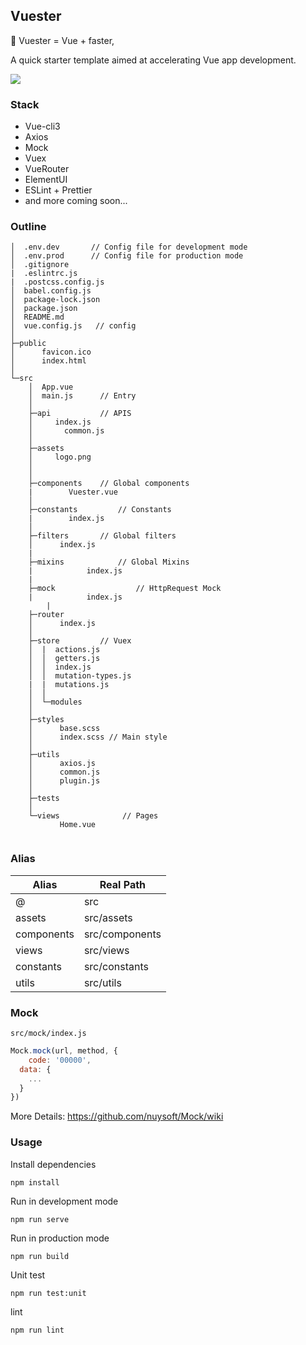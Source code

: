 ## Vuester

🏹 Vuester = Vue + faster,

A quick starter template aimed at accelerating Vue app development.

![](https://i.loli.net/2019/11/23/e1vtk2qnODUTYab.png)

### Stack

- Vue-cli3
- Axios
- Mock
- Vuex
- VueRouter
- ElementUI
- ESLint + Prettier
- and more coming soon...

### Outline

```
│  .env.dev       // Config file for development mode
│  .env.prod      // Config file for production mode
│  .gitignore
|  .eslintrc.js		
|  .postcss.config.js
│  babel.config.js
│  package-lock.json
│  package.json
│  README.md
│  vue.config.js   // config
│  
├─public
│      favicon.ico
│      index.html
│      
└─src
    │  App.vue
    │  main.js      // Entry
    │  
    ├─api           // APIS
    │     index.js
    │  		common.js
    │          
    ├─assets         
    │     logo.png
    │  
    │          
    ├─components    // Global components
    | 		 Vuester.vue
    │
    ├─constants 		// Constants 
    |  		 index.js
    │
    ├─filters       // Global filters
    │      index.js
    |
    ├─mixins  			// Global Mixins
    |			 index.js
    |
    ├─mock  				// HttpRequest Mock
    |			 index.js    
		|
    ├─router        
    │      index.js
    │      
    ├─store         // Vuex
    │  |  actions.js
    │  │  getters.js
    │  │  index.js
    │  │  mutation-types.js
    |  |  mutations.js
    │  │  
    │  └─modules
    │          
    ├─styles       	
    │      base.scss
    │      index.scss // Main style
    │      
    ├─utils       	
    │      axios.js
    │      common.js
    │      plugin.js
    │      
    ├─tests
    │      
    └─views     		 // Pages
           Home.vue
          
```



### Alias

| Alias      | Real Path      |
| ---------- | -------------- |
| @          | src            |
| assets     | src/assets     |
| components | src/components |
| views      | src/views      |
| constants  | src/constants  |
| utils      | src/utils      |



### Mock

`src/mock/index.js`

```javascript
Mock.mock(url, method, {
	code: '00000',
  data: {
    ...
  }
})
```

More Details: https://github.com/nuysoft/Mock/wiki



### Usage

Install dependencies
```
npm install
```

Run in development mode
```
npm run serve
```

Run in production mode
```
npm run build
```

Unit test
```
npm run test:unit
```

lint
```
npm run lint
```
